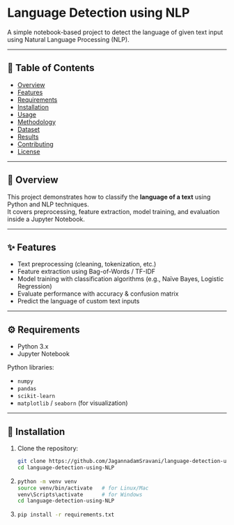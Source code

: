 # Language Detection using NLP

A simple notebook-based project to detect the language of given text input using Natural Language Processing (NLP).

---

## 📌 Table of Contents
- [Overview](#overview)  
- [Features](#features)  
- [Requirements](#requirements)  
- [Installation](#installation)  
- [Usage](#usage)  
- [Methodology](#methodology)  
- [Dataset](#dataset)  
- [Results](#results)  
- [Contributing](#contributing)  
- [License](#license)  

---

## 📖 Overview
This project demonstrates how to classify the **language of a text** using Python and NLP techniques.  
It covers preprocessing, feature extraction, model training, and evaluation inside a Jupyter Notebook.

---

## ✨ Features
- Text preprocessing (cleaning, tokenization, etc.)  
- Feature extraction using Bag-of-Words / TF-IDF  
- Model training with classification algorithms (e.g., Naïve Bayes, Logistic Regression)  
- Evaluate performance with accuracy & confusion matrix  
- Predict the language of custom text inputs  

---

## ⚙️ Requirements
- Python 3.x  
- Jupyter Notebook  

Python libraries:
- `numpy`  
- `pandas`  
- `scikit-learn`  
- `matplotlib` / `seaborn` (for visualization)  

---

## 🚀 Installation
1. Clone the repository:
   ```bash
   git clone https://github.com/JagannadamSravani/language-detection-using-NLP.git
   cd language-detection-using-NLP

2. 
   ```bash
   python -m venv venv
   source venv/bin/activate   # for Linux/Mac
   venv\Scripts\activate      # for Windows
   cd language-detection-using-NLP

3.
   ```bash
   pip install -r requirements.txt
